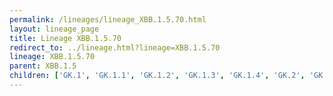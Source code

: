 ```yaml
---
permalink: /lineages/lineage_XBB.1.5.70.html
layout: lineage_page
title: Lineage XBB.1.5.70
redirect_to: ../lineage.html?lineage=XBB.1.5.70
lineage: XBB.1.5.70
parent: XBB.1.5
children: ['GK.1', 'GK.1.1', 'GK.1.2', 'GK.1.3', 'GK.1.4', 'GK.2', 'GK.2.1', 'GK.2.1.1', 'GK.2.2', 'GK.2.3', 'GK.3', 'GK.3.1', 'GK.3.2', 'GK.4', 'XBB.1.5.70']
---
```


